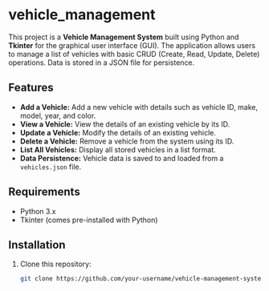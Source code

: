 # vehicle_management
  

This project is a **Vehicle Management System** built using Python and **Tkinter** for the graphical user interface (GUI). The application allows users to manage a list of vehicles with basic CRUD (Create, Read, Update, Delete) operations. Data is stored in a JSON file for persistence.

## Features

- **Add a Vehicle:** Add a new vehicle with details such as vehicle ID, make, model, year, and color.
- **View a Vehicle:** View the details of an existing vehicle by its ID.
- **Update a Vehicle:** Modify the details of an existing vehicle.
- **Delete a Vehicle:** Remove a vehicle from the system using its ID.
- **List All Vehicles:** Display all stored vehicles in a list format.
- **Data Persistence:** Vehicle data is saved to and loaded from a `vehicles.json` file.

## Requirements

- Python 3.x
- Tkinter (comes pre-installed with Python)

## Installation

1. Clone this repository:
   ```bash
   git clone https://github.com/your-username/vehicle-management-system.git
